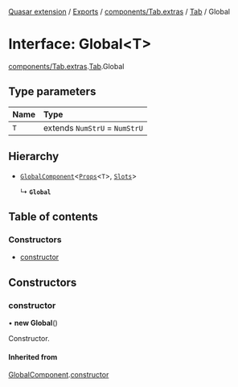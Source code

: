 [Quasar extension](../index.md) / [Exports](../modules.md) / [components/Tab.extras](../modules/components_Tab_extras.md) / [Tab](../modules/components_Tab_extras.Tab.md) / Global

# Interface: Global<T\>

[components/Tab.extras](../modules/components_Tab_extras.md).[Tab](../modules/components_Tab_extras.Tab.md).Global

## Type parameters

| Name | Type |
| :------ | :------ |
| `T` | extends `NumStrU` = `NumStrU` |

## Hierarchy

- [`GlobalComponent`](components_api_misc.GlobalComponent.md)<[`Props`](components_Tab_extras.Tab.Props.md)<`T`\>, [`Slots`](components_Tab_extras.Tab.Slots.md)\>

  ↳ **`Global`**

## Table of contents

### Constructors

- [constructor](components_Tab_extras.Tab.Global.md#constructor)

## Constructors

### constructor

• **new Global**()

Constructor.

#### Inherited from

[GlobalComponent](components_api_misc.GlobalComponent.md).[constructor](components_api_misc.GlobalComponent.md#constructor)
